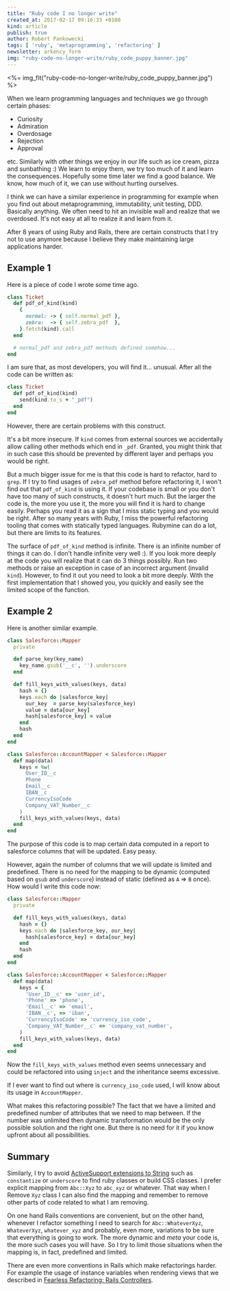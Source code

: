 ```yaml
---
title: "Ruby code I no longer write"
created_at: 2017-02-17 09:16:33 +0100
kind: article
publish: true
author: Robert Pankowecki
tags: [ 'ruby', 'metaprogramming', 'refactoring' ]
newsletter: arkency_form
img: "ruby-code-no-longer-write/ruby_code_puppy_banner.jpg"
---
```


<%= img_fit("ruby-code-no-longer-write/ruby_code_puppy_banner.jpg") %>

When we learn programming languages and techniques we go through certain phases:

* Curiosity
* Admiration
* Overdosage
* Rejection
* Approval

etc. Similarly with other things we enjoy in our life such as ice cream, pizza and sunbathing :)
We learn to enjoy them, we try too much of it and learn the consequences. Hopefully
some time later we find a good balance. We know, how much of it, we can use without hurting ourselves.

I think we can have a similar experience in programming for example when you find out about
metaprogramming, immutability, unit testing, DDD. Basically anything. We often need to hit
an invisible wall and realize that we overdosed. It's not easy at all to realize it and learn
from it.

After 8 years of using Ruby and Rails, there are certain constructs that I try not to use anymore
because I believe they make maintaining large applications harder.

<!-- more -->

## Example 1

Here is a piece of code I wrote some time ago.

```ruby
class Ticket
  def pdf_of_kind(kind)
    {
      normal: -> { self.normal_pdf },
      zebra:  -> { self.zebra_pdf  },
    }.fetch(kind).call
  end

  # normal_pdf and zebra_pdf methods defined somehow...
end
```

I am sure that, as most developers, you will find it... unusual. After all
the code can be written as:

```ruby
class Ticket
  def pdf_of_kind(kind)
    send(kind.to_s + "_pdf")
  end
end
```

However, there are certain problems with this construct.

It's a bit more insecure. If `kind` comes from external sources we
accidentally allow calling other methods which end in `_pdf`. Granted,
you might think that in such case this should be prevented by different layer
and perhaps you would be right.

But a much bigger issue for me is that this code is hard to refactor, hard to `grep`.
If I try to find usages of `zebra_pdf` method before refactoring it, I won't find out that
`pdf_of_kind` is using it. If your codebase is small or you don't have too many of such
constructs, it doesn't hurt much. But the larger the code is, the more you use it,
the more you will find it is hard to change easily. Perhaps you read it as a sign that
I miss static typing and you would be right. After so many years with Ruby, I miss the
powerful refactoring tooling that comes with statically typed languages. Rubymine can do
a lot, but there are limits to its features.

The surface of `pdf_of_kind` method is infinite. There is an infinite number of things it
can do. I don't handle infinite very well :). If you look more deeply at the code you will
realize that it can do 3 things possibly. Run two methods or raise an exception in case of an incorrect
argument (invalid `kind`). However, to find it out you need to look a bit more deeply. With the first
implementation that I showed you, you quickly and easily see the limited scope of the function.

## Example 2

Here is another similar example.

```ruby
class Salesforce::Mapper
  private

  def parse_key(key_name)
    key_name.gsub('__c', '').underscore
  end

  def fill_keys_with_values(keys, data)
    hash = {}
    keys.each do |salesforce_key|
      our_key  = parse_key(salesforce_key)
      value = data[our_key]
      hash[salesforce_key] = value
    end
    hash
  end
end

class Salesforce::AccountMapper < Salesforce::Mapper
  def map(data)
    keys = %w(
      User_ID__c
      Phone
      Email__c
      IBAN__c
      CurrencyIsoCode
      Company_VAT_Number__c
    )
    fill_keys_with_values(keys, data)
  end
end
```

The purpose of this code is to map certain data computed in a report to salesforce columns
that will be updated. Easy peasy.

However, again the number of columns that we will update is limited and predefined.
There is no need for the mapping to be dynamic (computed based on `gsub` and `underscore`)
instead of static (defined as `A` => `B` once). How would I write this code now:

```ruby
class Salesforce::Mapper
  private

  def fill_keys_with_values(keys, data)
    hash = {}
    keys.each do |salesforce_key, our_key|
      hash[salesforce_key] = data[our_key]
    end
    hash
  end
end

class Salesforce::AccountMapper < Salesforce::Mapper
  def map(data)
    keys = {
      'User_ID__c' => 'user_id',
      'Phone' => 'phone',
      'Email__c' => 'email',
      'IBAN__c', => 'iban',
      'CurrencyIsoCode' => 'currency_iso_code',
      'Company_VAT_Number__c' => 'company_vat_number',
    )
    fill_keys_with_values(keys, data)
  end
end
```

Now the `fill_keys_with_values` method even seems unnecessary and could be refactored
into using `inject` and the inheritance seems excessive.

If I ever want to find out where is `currency_iso_code` used, I will know about
its usage in `AccountMapper`.

What makes this refactoring possible? The fact that we have a limited and predefined
number of attributes that we need to map between. If the number was unlimited then
dynamic transformation would be the only possible solution and the right one. But
there is no need for it if you know upfront about all possibilities.

## Summary

Similarly, I try to avoid [ActiveSupport extensions to String](http://edgeguides.rubyonrails.org/active_support_core_extensions.html#inflections)
such as `constantize` or `underscore` to find ruby classes or build CSS classes.
I prefer explicit mapping from `Abc::Xyz` to `abc_xyz` or whatever. That way when
I Remove `Xyz` class I can also find the mapping and remember to remove other parts
of code related to what I am removing.

On one hand Rails conventions are convenient, but on the other hand, whenever I refactor
something I need to search for `Abc::WhateverXyz`, `WhateverXyz`, `whatever_xyz` and
probably, even more, variations to be sure that everything is going to work. The more
dynamic and _meta_ your code is, the more such cases you will have. So I try to limit
those situations when the mapping is, in fact, predefined and limited.

There are even more conventions in Rails which make refactorings harder. For example
the usage of instance variables when rendering views that we described in
[Fearless Refactoring: Rails Controllers](http://rails-refactoring.com/).
